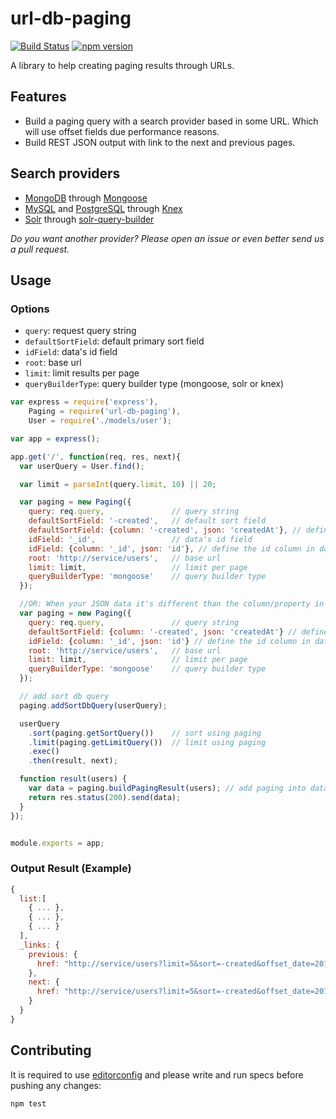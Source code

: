 # url-db-paging

[![Build Status](https://travis-ci.org/bravi-software/url-db-paging.svg?branch=master)](https://travis-ci.org/bravi-software/url-db-paging)
[![npm version](https://badge.fury.io/js/url-db-paging.svg)](http://badge.fury.io/js/url-db-paging)

A library to help creating paging results through URLs.

## Features

- Build a paging query with a search provider based in some URL. Which will use offset fields due performance reasons.
- Build REST JSON output with link to the next and previous pages.

## Search providers

- [MongoDB](https://www.mongodb.org/) through [Mongoose](http://mongoosejs.com/)
- [MySQL](https://www.mysql.com/) and [PostgreSQL](http://www.postgresql.org/) through [Knex](http://knexjs.org/)
- [Solr](http://lucene.apache.org/solr/) through [solr-query-builder](https://github.com/maxcnunes/solr-query-builder)

*Do you want another provider? Please open an issue or even better send us a pull request.*

## Usage

### Options

- `query`: request query string
- `defaultSortField`: default primary sort field
- `idField`: data's id field
- `root`: base url
- `limit`: limit results per page
- `queryBuilderType`: query builder type (mongoose, solr or knex)

```js
var express = require('express'),
    Paging = require('url-db-paging'),
    User = require('./models/user');

var app = express();

app.get('/', function(req, res, next){
  var userQuery = User.find();

  var limit = parseInt(query.limit, 10) || 20;

  var paging = new Paging({
    query: req.query,               // query string
    defaultSortField: '-created',   // default sort field
    defaultSortField: {column: '-created', json: 'createdAt'}, // define the column to sort and the JSON value of createdAt
    idField: '_id',                 // data's id field
    idField: {column: '_id', json: 'id'}, // define the id column in database and
    root: 'http://service/users',   // base url
    limit: limit,                   // limit per page
    queryBuilderType: 'mongoose'    // query builder type
  });

  //OR: When your JSON data it's different than the column/property in yours database you can define those changes like:
  var paging = new Paging({
    query: req.query,               // query string
    defaultSortField: {column: '-created', json: 'createdAt'} // define the column to sort and the JSON value of createdAt
    idField: {column: '_id', json: 'id'} // define the id column in database and
    root: 'http://service/users',   // base url
    limit: limit,                   // limit per page
    queryBuilderType: 'mongoose'    // query builder type
  });

  // add sort db query
  paging.addSortDbQuery(userQuery);

  userQuery
    .sort(paging.getSortQuery())    // sort using paging
    .limit(paging.getLimitQuery())  // limit using paging
    .exec()
    .then(result, next);

  function result(users) {
    var data = paging.buildPagingResult(users); // add paging into data result
    return res.status(200).send(data);
  }
});


module.exports = app;
```

### Output Result (Example)

```js
{
  list:[
    { ... },
    { ... },
    { ... }
  ],
  _links: {
    previous: {
      href: "http://service/users?limit=5&sort=-created&offset_date=2014-07-31T12%3A05%3A24.865Z&offset_id=53da3104d14bdb2500cc203d&dir=backward"
    },
    next: {
      href: "http://service/users?limit=5&sort=-created&offset_date=2014-07-31T12%3A05%3A24.854Z&offset_id=53da3104d14bdb2500cc2035&dir=forward"
    }
  }
}
```

## Contributing

It is required to use [editorconfig](http://editorconfig.org/) and please write and run specs before pushing any changes:

```js
npm test
```
